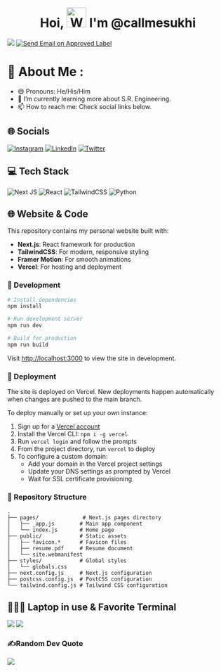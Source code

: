 <h1 align="center"> Hoi, <img src="https://raw.githubusercontent.com/nixin72/nixin72/master/wave.gif" 
         alt="Waving hand animated gif"
         height="45"
         width="45" /> I'm @callmesukhi</h1>

[![](https://visitcount.itsvg.in/api?id=callmesukhi&icon=0&color=1)](https://visitcount.itsvg.in)
[![Send Email on Approved Label](https://github.com/callmesukhi/callmesukhi.github.io/actions/workflows/send_email.yml/badge.svg)](https://github.com/callmesukhi/callmesukhi.github.io/actions/workflows/send_email.yml)

# 💫 About Me :
- 😄 Pronouns: He/His/Him
- 🌱 I’m currently learning more about S.R. Engineering.
- 📫 How to reach me: Check social links below.
## 🌐 Socials
[![Instagram](https://img.shields.io/badge/Instagram-E4405F?style=for-the-badge&logo=instagram&logoColor=white)](https://instagram.com/callmesukhi) [![LinkedIn](https://img.shields.io/badge/LinkedIn-0077B5?style=for-the-badge&logo=linkedin&logoColor=white)](https://linkedin.com/in/callmesukhi) [![Twitter](https://img.shields.io/twitter/follow/callmesukhi?logo=Twitter&style=for-the-badge)](https://twitter.com/callmesukhi)

## 💻 Tech Stack
![Next JS](https://img.shields.io/badge/Next.js-000000?style=for-the-badge&logo=next.js&logoColor=white) ![React](https://img.shields.io/badge/React-20232A?style=for-the-badge&logo=react&logoColor=61DAFB) ![TailwindCSS](https://img.shields.io/badge/Tailwind_CSS-38B2AC?style=for-the-badge&logo=tailwind-css&logoColor=white) ![Python](https://img.shields.io/badge/python-3670A0?style=for-the-badge&logo=python&logoColor=ffdd54)

## 🌐 Website & Code
This repository contains my personal website built with:
- **Next.js**: React framework for production
- **TailwindCSS**: For modern, responsive styling
- **Framer Motion**: For smooth animations
- **Vercel**: For hosting and deployment

### 🚀 Development
```bash
# Install dependencies
npm install

# Run development server
npm run dev

# Build for production
npm run build
```

Visit [http://localhost:3000](http://localhost:3000) to view the site in development.

### 📝 Deployment
The site is deployed on Vercel. New deployments happen automatically when changes are pushed to the main branch.

To deploy manually or set up your own instance:

1. Sign up for a [Vercel account](https://vercel.com/signup)
2. Install the Vercel CLI: `npm i -g vercel`
3. Run `vercel login` and follow the prompts
4. From the project directory, run `vercel` to deploy
5. To configure a custom domain:
   - Add your domain in the Vercel project settings
   - Update your DNS settings as prompted by Vercel
   - Wait for SSL certificate provisioning

### 📁 Repository Structure
```
.
├── pages/              # Next.js pages directory
│   ├── _app.js        # Main app component
│   └── index.js       # Home page
├── public/            # Static assets
│   ├── favicon.*      # Favicon files
│   ├── resume.pdf     # Resume document
│   └── site.webmanifest
├── styles/            # Global styles
│   └── globals.css
├── next.config.js     # Next.js configuration
├── postcss.config.js  # PostCSS configuration
└── tailwind.config.js # Tailwind CSS configuration
```

## 👨🏻‍💻 Laptop in use & Favorite Terminal
<img src="https://img.shields.io/badge/Apple-MacBook_Pro_2021-333333?style=for-the-badge&logo=apple&logoColor=white"/> <img src="https://img.shields.io/badge/Warp-000000?style=for-the-badge&logo=iterm2&logoColor=white"/>


### ✍️Random Dev Quote
![](https://quotes-github-readme.vercel.app/api?type=horizontal&theme=vue)
